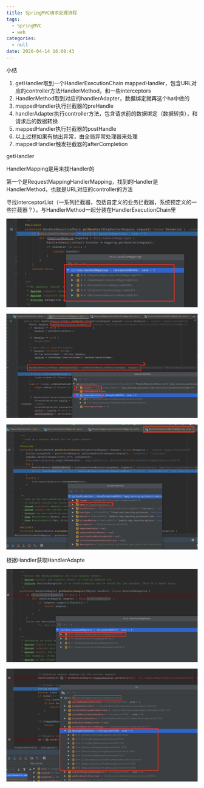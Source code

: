 ```yaml
---
title: SpringMVC请求处理流程
tags:
  - SpringMVC
  - web
categories:
  - null
date: 2020-04-14 16:08:43
---
```




小结

1. getHandler取到一个HandlerExecutionChain mappedHandler，包含URL对应的controller方法HandlerMethod，和一些interceptors
2. HandlerMethod取到对应的handlerAdapter，数据绑定就再这个ha中做的
3. mappedHandler执行拦截器的preHandle
4. handlerAdapter执行controller方法，包含请求前的数据绑定（数据转换），和请求后的数据转换
5. mappedHandler执行拦截器的postHandle
6. 以上过程如果有抛出异常，由全局异常处理器来处理
7. mappedHandler触发拦截器的afterCompletion





getHandler

HandlerMapping是用来找Handler的

第一个是RequestMappingHandlerMapping，找到的Handler是HandlerMethod，也就是URL对应的controller的方法

寻找interceptorList（一系列拦截器，包括自定义的业务拦截器，系统预定义的一些拦截器？），与HandlerMethod一起分装在HandlerExecutionChain里

![image-20200414160859525](../../image/image-20200414160859525.png)

![image-20200414161600585](../../image/image-20200414161600585.png)

![image-20200414161303329](../../image/image-20200414161303329.png)





根据Handler获取HandlerAdapte

![image-20200414162424370](../../image/image-20200414162424370.png)

![image-20200414162348657](../../image/image-20200414162348657.png)